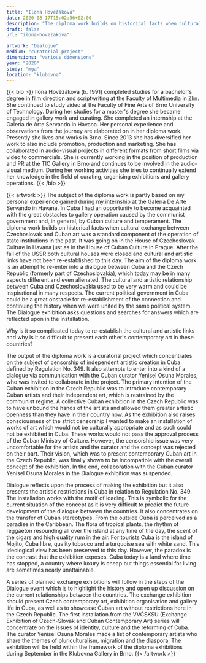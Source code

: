 ```yaml
---
title: "Ilona Hověžáková"
date: 2020-08-17T15:02:56+02:00
description: "The diploma work builds on historical facts when cultural exchange between Czechoslovak and Cuban art was a standard component of the operation of state institutions in the past."
draft: false
url: "ilona-hovezakova"

artwork: "Dialogue"
medium: "curatorial project"
dimensions: "various dimensions"
year: "2020"
study: "mga"
location: "klubovna"
---
```


{{< bio >}}
Ilona Hověžáková (b. 1991) completed studies for a bachelor's degree in film direction and scriptwriting at the Faculty of Multimedia in Zlín. She continued to study video at the Faculty of Fine Arts of Brno University of Technology. During her studies for a master's degree she became engaged in gallery work and curating. She completed an internship at the Galería de Arte Servando in Havana. Her personal experience and observations from the journey are elaborated on in her diploma work. Presently she lives and works in Brno. Since 2013 she has diversified her work to also include promotion, production and marketing. She has collaborated in audio-visual projects in different formats from short films via video to commercials. She is currently working in the position of production and PR at the TIC Gallery in Brno and continues to be involved in the audio-visual medium. During her working activities she tries to continually extend her knowledge in the field of curating, organising exhibitions and gallery operations. 
{{< /bio >}}


{{< artwork >}}
The subject of the diploma work is partly based on my personal experience gained during my internship at the Galería De Arte Servando in Havana. In Cuba I had an opportunity to become acquainted with the great obstacles to gallery operation caused by the communist government and, in general, by Cuban culture and temperament. The diploma work builds on historical facts when cultural exchange between Czechoslovak and Cuban art was a standard component of the operation of state institutions in the past. It was going on in the House of Czechoslovak Culture in Havana just as in the House of Cuban Culture in Prague. After the fall of the USSR both cultural houses were closed and cultural and artistic links have not been re-established to this day. The aim of the diploma work is an attempt to re-enter into a dialogue between Cuba and the Czech Republic (formerly part of Czechoslovakia), which today may be in many aspects different and even alienated. The cultural and artistic relationship between Cuba and Czechoslovakia used to be very warm and could be inspirational in many respects. The current political government in Cuba could be a great obstacle for re-establishment of the connection and continuing the history when we were united by the same political system. The Dialogue exhibition asks questions and searches for answers which are reflected upon in the installation.

Why is it so complicated today to re-establish the cultural and artistic links and why is it so difficult to present each other's contemporary art in these countries? 

The output of the diploma work is a curatorial project which concentrates on the subject of censorship of independent artistic creation in Cuba defined by Regulation No. 349. It also attempts to enter into a kind of a dialogue via communication with the Cuban curator Yenisel Osuna Morales, who was invited to collaborate in the project. The primary intention of the Cuban exhibition in the Czech Republic was to introduce contemporary Cuban artists and their independent art, which is restrained by the communist regime. A collective Cuban exhibition in the Czech Republic was to have unbound the hands of the artists and allowed them greater artistic openness than they have in their country now. As the exhibition also raises consciousness of the strict censorship I wanted to make an installation of works of art which would not be culturally appropriate and as such could not be exhibited in Cuba. These works would not pass the approval process of the Cuban Ministry of Culture. However, the censorship issue was very uncomfortable for the artists and the curator and the concept was rejected on their part. Their vision, which was to present contemporary Cuban art in the Czech Republic, was finally shown to be incompatible with the overall concept of the exhibition. In the end, collaboration with the Cuban curator Yenisel Osuna Morales in the Dialogue exhibition was suspended. 

Dialogue reflects upon the process of making the exhibition but it also presents the artistic restrictions in Cuba in relation to Regulation No. 349. The installation works with the motif of loading. This is symbolic for the current situation of the concept as it is very difficult to predict the future development of the dialogue between the countries. It also concentrates on the transfer of Cuban stereotypes. From the outside Cuba is perceived as a paradise in the Caribbean. The flora of tropical plants, the rhythm of reggaeton resounding all over the island at any time of the day, the scent of the cigars and high quality rum in the air. For tourists Cuba is the island of Mojito, Cuba libre, quality tobacco and a turquoise sea with white sand. This ideological view has been preserved to this day. However, the paradox is the contrast that the exhibition exposes. Cuba today is a land where time has stopped, a country where luxury is cheap but things essential for living are sometimes nearly unattainable.

A series of planned exchange exhibitions will follow in the steps of the Dialogue event which is to highlight the history and open up discussion on the current relationships between the countries. The exchange exhibition should present Czech contemporary art, exhibition organisation and gallery life in Cuba, as well as to showcase Cuban art without restrictions here in the Czech Republic. The first installation from the VVČSKSU (Exchange Exhibition of Czech-Slovak and Cuban Contemporary Art) series will concentrate on the issues of identity, culture and the reforming of Cuba. The curator Yenisel Osuna Morales made a list of contemporary artists who share the themes of pluriculturalism, migration and the diaspora. The exhibition will be held within the framework of the diploma exhibitions during September in the Klubovna Gallery in Brno.
{{< /artwork >}}
